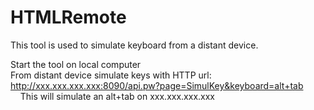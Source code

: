 # HTMLRemote

This tool is used to simulate keyboard from a distant device.

Start the tool on local computer</br>
From distant device simulate keys with HTTP url: http://xxx.xxx.xxx.xxx:8090/api.pw?page=SimulKey&keyboard=alt+tab</br>
&nbsp;&nbsp;&nbsp;&nbsp;This will simulate an alt+tab on xxx.xxx.xxx.xxx
